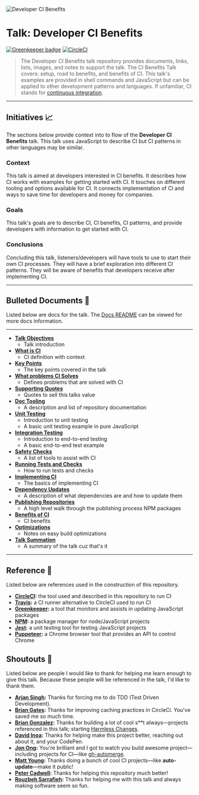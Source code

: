 ![Developer CI Benefits](https://jeffry.in/assets/developer-ci-benefits/banner.svg?1) 

# Talk: Developer CI Benefits

[![Greenkeeper badge](https://badges.greenkeeper.io/yowainwright/developer-ci-benefits.svg)](https://greenkeeper.io/)
[![CircleCI](https://circleci.com/gh/yowainwright/developer-ci-benefits.svg?style=svg)](https://circleci.com/gh/yowainwright/developer-ci-benefits)

> The Developer CI Benefits talk repository provides documents, links, lists, images, and notes to support the talk. The CI Benefits Talk covers: setup, road to benefits, and benefits of CI. This talk's examples are provided in shell commands and JavaScript but can be applied to other development patterns and languages. If unfamiliar, CI stands for [continuous integration](https://en.wikipedia.org/wiki/Continuous_integration).

----

## Initiatives 📈

The sections below provide context into to flow of the **Developer CI Benefits** talk. This talk uses JavaScript to describe CI but CI patterns in other languages may be similar.

### Context

This talk is aimed at developers interested in CI benefits. It describes how CI works with examples for  getting started with CI. It touches on different tooling and options available for CI. It connects implementation of CI and ways to save time for developers and money for companies.

### Goals

This talk's goals are to describe CI, CI benefits, CI patterns, and provide developers with information to get started with CI.

### Conclusions

Concluding this talk, listeners/developers will have tools to use to start their own CI processes. They will have a brief exploration into different CI patterns. They will be aware of benefits that developers receive after implementing CI.

----

## Bulleted Documents 🔫

Listed below are docs for the talk. The [Docs README](docs/README.md) can be viewed for more docs information.

----

- **[Talk Objectives](docs/01-talk-objectives.md)**
  - Talk introduction
- **[What is CI](docs/02-what-is-ci.md)**
  - CI definition with context
- **[Key Points](docs/03-key-points.md)**
  - The key points covered in the talk
- **[What problems CI Solves](docs/04-ci-solves-problems.md)**
  - Defines problems that are solved with CI
- **[Supporting Quotes](docs/05-supporting-quotes.md)**
  - Quotes to sell this talks value
- **[Doc Tooling](docs/06-doc-tooling.md)**
  - A description and list of repository documentation
- **[Unit Testing](docs/07-unit-testing.md)**
  - Introduction to unit testing
  - A basic unit testing example in pure JavaScript
- **[Integration Testing](docs/08-integration-testing.md)**
  - Introduction to end-to-end testing
  - A basic end-to-end test example
- **[Safety Checks](docs/09-safety-checks.md)**
  - A list of tools to assist with CI
- **[Running Tests and Checks](docs/10-running-tests-and-checks.md)**
  - How to run tests and checks
- **[Implementing CI](docs/11-implementing-ci.md)**
  - The basics of implementing CI
- **[Dependency Updates](docs/12-dependency-updates.md)**
  - A description of what dependencies are and how to update them
- **[Publishing Repositories](docs/13-publishing-repositories.md)**
  - A high level walk through the publishing process NPM packages
- **[Benefits of CI](docs/14-ci-benefits.md)**
  - CI benefits
- **[Optimizations](docs/15-optimizations.md)**
  - Notes on easy build optimizations
- **[Talk Summation](docs/16-talk-summation.md)**
  - A summary of the talk cuz that's it

----

## Reference 📝

Listed below are references used in the construction of this repository.

- **[CircleCI](https://circleci.com/):** the tool used and described in this repository to run CI
- **[Travis](https://travis-ci.org/):** a CI runner alternative to CircleCI used to run CI
- **[Greenkeeper](https://greenkeeper.io/):** a tool that monitors and assists in updating JavaScript packages
- **[NPM](https://www.npmjs.com/):** a package manager for node/JavaScript projects
- **[Jest](https://jestjs.io/):** a unit testing tool for testing JavaScript projects
- **[Puppeteer](https://pptr.dev/):** a Chrome browser tool that provides an API to control Chrome

## Shoutouts 🙏

Listed below are people I would like to thank for helping me learn enough to give this talk. Because these people will be referenced in the talk, I'd like to thank them.

- **[Arjan Singh](https://github.com/arjansingh):** Thanks for forcing me to do TDD (Test Driven Development).
- **[Brian Gates](https://github.com/brian-gates):** Thanks for improving caching practices in CircleCi. You've saved me so much time.
- **[Brian Gonzalez](https://github.com/briangonzalez):** Thanks for building a lot of cool s**t always—projects referenced in this talk; starting [Harmless Changes](https://github.com/dollarshaveclub/harmless-changes).
- **[David Inoa](https://github.com/davidinoa):** Thanks for helping make this project better, reaching out about it, and your CodePen.
- **[Jon Ong](http://github.com/jonathanong):** You're brilliant and I got to watch you build awesome project—including projects for CI—like [gh-automerge](https://github.com/jonathanong/gh-automerge).
- **[Matt Young](https://github.com/someguynamedmatt):** Thanks doing a bunch of cool CI projects—like **auto-update**—make it public!
- **[Peter Cadwell](https://github.com/petercadwell):** Thanks for helping this repository much better!
- **[Rouzbeh Sarrafieh](https://github.com/rouzbeh84):** Thanks for helping me with this talk and always making software seem so fun.
